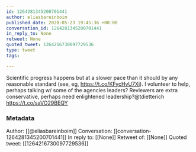 ```yaml
---
id: 1264281345200701441
author: eliasbareinboim
published_date: 2020-05-23 19:45:36 +00:00
conversation_id: 1264281345200701441
in_reply_to: None
retweet: None
quoted_tweet: 1264216730097729536
type: tweet
tags:

---
```


Scientific progress happens but at a slower pace than it should by any reasonable standard (see, eg, https://t.co/KFycHvU7Xi).  I volunteer to help, perhaps talking w/ some of the agencies leaders? Reviewers are extra conservative, perhaps need enlightened leadership?@tdietterich https://t.co/saVO29BEQY

### Metadata

Author: [[@eliasbareinboim]]
Conversation: [[conversation-1264281345200701441]]
In reply to: [[None]]
Retweet of: [[None]]
Quoted tweet: [[1264216730097729536]]
